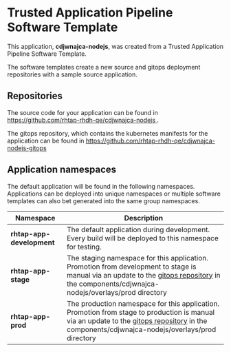 # Trusted Application Pipeline Software Template

This application, **cdjwnajca-nodejs**, was created from a Trusted Application Pipeline Software Template.

The software templates create a new source and gitops deployment repositories with a sample source application. 

## Repositories

The source code for your application can be found in [https://github.com/rhtap-rhdh-qe/cdjwnajca-nodejs ](https://github.com/rhtap-rhdh-qe/cdjwnajca-nodejs ).
 
The gitops repository, which contains the kubernetes manifests for the application can be found in 
[https://github.com/rhtap-rhdh-qe/cdjwnajca-nodejs-gitops ](https://github.com/rhtap-rhdh-qe/cdjwnajca-nodejs-gitops ) 

## Application namespaces 

The default application will be found in the following namespaces. Applications can be deployed into unique namespaces or multiple software templates can also bet generated into the same group namespaces.  

|  Namespace   |  Description   |  
| -------- | -------- |   
| **rhtap-app-development** | The default application during development. Every build will be deployed to this namespace for testing. | 
| **rhtap-app-stage** | The staging namespace for this application. Promotion from development to stage is manual via an update to the [gitops repository](https://github.com/rhtap-rhdh-qe/cdjwnajca-nodejs-gitops ) in the components/cdjwnajca-nodejs/overlays/prod directory |  
| **rhtap-app-prod** | The production namespace for this application. Promotion from stage to production is manual via an update to the [gitops repository](https://github.com/rhtap-rhdh-qe/cdjwnajca-nodejs-gitops ) in the components/cdjwnajca-nodejs/overlays/prod directory | 